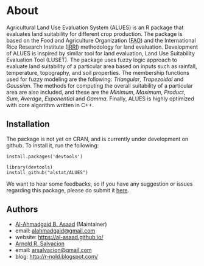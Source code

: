 About
=====
Agricultural Land Use Evaluation System (ALUES) is an R package that evaluates land suitability for
different crop production. The package is based on the Food and Agriculture Organization ([FAO](http://www.fao.org/home/en/)) and the
International Rice Research Institute ([IRRI](http://irri.org/)) methodology for land evaluation. Development of ALUES is
inspired by similar tool for land evaluation, Land Use Suitability Evaluation Tool (LUSET). The package
uses fuzzy logic approach to evaluate land suitability of a particular area based on inputs such as rainfall,
temperature, topography, and soil properties. The membership functions used for fuzzy modeling are the
following: _Triangular_, _Trapezoidal_ and _Gaussian_. The methods for computing the overall suitability of a particular area are also included, and these are the _Minimum_, _Maximum_, _Product_, _Sum_, _Average_, _Exponential_ and _Gamma_. Finally, ALUES is highly optimized with core algorithm written in C++.

## Installation
The package is not yet on CRAN, and is currently under development on github. To install it, run the following:
```{r}
install.packages('devtools')

library(devtools)
install_github("alstat/ALUES")
```
We want to hear some feedbacks, so if you have any suggestion or issues regarding this package, please do submit it [here](https://github.com/alstat/ALUES/issues).

## Authors
* [Al-Ahmadgaid B. Asaad](https://github.com/alstat) (Maintainer)
 * email: alahmadgaid@gmail.com
 * website: https://al-asaad.github.io/
* [Arnold R. Salvacion](https://github.com/arsalvacion)
 * email: arsalvacion@gmail.com
 * blog: http://r-nold.blogspot.com/

